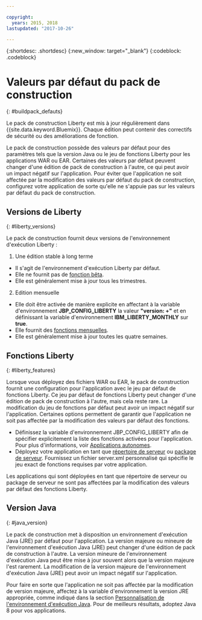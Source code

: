 ```yaml
---

copyright:
  years: 2015, 2018
lastupdated: "2017-10-26"

---
```


{:shortdesc: .shortdesc}
{:new_window: target="_blank"}
{:codeblock: .codeblock}

# Valeurs par défaut du pack de construction
{: #buildpack_defauts}

Le pack de construction Liberty est mis à jour régulièrement dans {{site.data.keyword.Bluemix}}. Chaque édition peut contenir des correctifs de sécurité ou des améliorations de fonction.

Le pack de construction possède des valeurs par défaut pour des paramètres tels que la version Java ou le jeu de fonctions Liberty pour les applications WAR ou EAR. Certaines des valeurs par défaut peuvent changer d'une édition de pack de construction à l'autre, ce qui peut avoir un impact négatif sur l'application. Pour éviter que l'application ne soit affectée par la modification des valeurs par défaut du pack de construction, configurez votre application de sorte qu'elle ne s'appuie pas sur les valeurs par défaut du pack de construction.

## Versions de Liberty
{: #liberty_versions}

Le pack de construction fournit deux versions de l'environnement d'exécution Liberty :
1. Une édition stable à long terme
  * Il s'agit de l'environnement d'exécution Liberty par défaut.
  * Elle ne fournit pas de [fonction bêta](/docs/runtimes/liberty/usingBetaFeatures.html).
  * Elle est généralement mise à jour tous les trimestres.

2. Edition mensuelle
  * Elle doit être activée de manière explicite en affectant à la variable d'environnement **JBP_CONFIG_LIBERTY** la valeur **"version: +"** et
  en définissant la variable d'environnement **IBM_LIBERTY_MONTHLY** sur **true**.
  * Elle fournit des [fonctions mensuelles](/docs/runtimes/liberty/usingMonthlyRuntime.html).
  * Elle est généralement mise à jour toutes les quatre semaines.

## Fonctions Liberty
{: #liberty_features}

Lorsque vous déployez des fichiers WAR ou EAR, le pack de construction fournit une configuration pour l'application avec le jeu par défaut de fonctions Liberty. Ce jeu par défaut de fonctions Liberty peut changer d'une édition de pack de construction à l'autre, mais cela reste rare. La modification du jeu de fonctions par défaut peut avoir un impact négatif sur l'application. Certaines options permettent de garantir que l'application ne soit pas affectée par la modification des valeurs par défaut des fonctions.

* Définissez la variable d'environnement JBP_CONFIG_LIBERTY afin de spécifier explicitement la liste des fonctions activées pour l'application. Pour plus d'informations, voir [Applications autonomes](/docs/runtimes/liberty/optionsForPushing.html#stand_alone_apps).
* Déployez votre application en tant que [répertoire de serveur](/docs/runtimes/liberty/optionsForPushing.html#server_directory) ou [package de serveur](/docs/runtimes/liberty/optionsForPushing.html#packaged_server). Fournissez un fichier server.xml personnalisé qui spécifie le jeu exact de fonctions requises par votre application.

Les applications qui sont déployées en tant que répertoire de serveur ou package de serveur ne sont pas affectées par la modification des valeurs par défaut des fonctions Liberty.

## Version Java
{: #java_version}

Le pack de construction met à disposition un environnement d'exécution Java (JRE) par défaut pour l'application. La version majeure ou mineure de l'environnement d'exécution Java (JRE) peut changer d'une édition de pack de construction à l'autre. La version mineure de l'environnement d'exécution Java peut être mise à jour souvent alors que la version majeure l'est rarement. La modification de la version majeure de l'environnement d'exécution Java (JRE) peut avoir un impact négatif sur l'application.

Pour faire en sorte que l'application ne soit pas affectée par la modification de version majeure, affectez à la variable d'environnement la version JRE appropriée, comme indiqué dans la section [Personnalisation de l'environnement d'exécution Java](/docs/runtimes/liberty/customizingJRE.html). Pour de meilleurs résultats, adoptez Java 8 pour vos applications.
